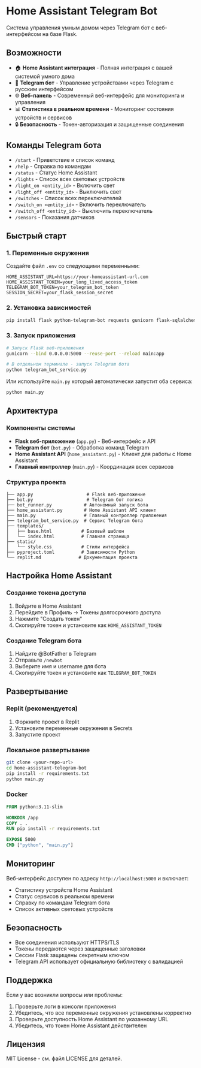 # Home Assistant Telegram Bot

Система управления умным домом через Telegram бот с веб-интерфейсом на базе Flask.

## Возможности

- 🏠 **Home Assistant интеграция** - Полная интеграция с вашей системой умного дома
- 🤖 **Telegram бот** - Управление устройствами через Telegram с русским интерфейсом
- 🌐 **Веб-панель** - Современный веб-интерфейс для мониторинга и управления
- 📊 **Статистика в реальном времени** - Мониторинг состояния устройств и сервисов
- 🔒 **Безопасность** - Токен-авторизация и защищенные соединения

## Команды Telegram бота

- `/start` - Приветствие и список команд
- `/help` - Справка по командам
- `/status` - Статус Home Assistant
- `/lights` - Список всех световых устройств
- `/light_on <entity_id>` - Включить свет
- `/light_off <entity_id>` - Выключить свет  
- `/switches` - Список всех переключателей
- `/switch_on <entity_id>` - Включить переключатель
- `/switch_off <entity_id>` - Выключить переключатель
- `/sensors` - Показания датчиков

## Быстрый старт

### 1. Переменные окружения

Создайте файл `.env` со следующими переменными:

```env
HOME_ASSISTANT_URL=https://your-homeassistant-url.com
HOME_ASSISTANT_TOKEN=your_long_lived_access_token
TELEGRAM_BOT_TOKEN=your_telegram_bot_token
SESSION_SECRET=your_flask_session_secret
```

### 2. Установка зависимостей

```bash
pip install flask python-telegram-bot requests gunicorn flask-sqlalchemy psycopg2-binary
```

### 3. Запуск приложения

```bash
# Запуск Flask веб-приложения
gunicorn --bind 0.0.0.0:5000 --reuse-port --reload main:app

# В отдельном терминале - запуск Telegram бота
python telegram_bot_service.py
```

Или используйте `main.py` который автоматически запустит оба сервиса:

```bash
python main.py
```

## Архитектура

### Компоненты системы

- **Flask веб-приложение** (`app.py`) - Веб-интерфейс и API
- **Telegram бот** (`bot.py`) - Обработка команд Telegram
- **Home Assistant API** (`home_assistant.py`) - Клиент для работы с Home Assistant
- **Главный контроллер** (`main.py`) - Координация всех сервисов

### Структура проекта

```
├── app.py                    # Flask веб-приложение
├── bot.py                    # Telegram бот логика
├── bot_runner.py            # Автономный запуск бота
├── home_assistant.py        # Home Assistant API клиент
├── main.py                  # Главный контроллер приложения
├── telegram_bot_service.py  # Сервис Telegram бота
├── templates/
│   ├── base.html           # Базовый шаблон
│   └── index.html          # Главная страница
├── static/
│   └── style.css           # Стили интерфейса
├── pyproject.toml          # Зависимости Python
└── replit.md              # Документация проекта
```

## Настройка Home Assistant

### Создание токена доступа

1. Войдите в Home Assistant
2. Перейдите в Профиль → Токены долгосрочного доступа
3. Нажмите "Создать токен"
4. Скопируйте токен и установите как `HOME_ASSISTANT_TOKEN`

### Создание Telegram бота

1. Найдите @BotFather в Telegram
2. Отправьте `/newbot`
3. Выберите имя и username для бота
4. Скопируйте токен и установите как `TELEGRAM_BOT_TOKEN`

## Развертывание

### Replit (рекомендуется)

1. Форкните проект в Replit
2. Установите переменные окружения в Secrets
3. Запустите проект

### Локальное развертывание

```bash
git clone <your-repo-url>
cd home-assistant-telegram-bot
pip install -r requirements.txt
python main.py
```

### Docker

```dockerfile
FROM python:3.11-slim

WORKDIR /app
COPY . .
RUN pip install -r requirements.txt

EXPOSE 5000
CMD ["python", "main.py"]
```

## Мониторинг

Веб-интерфейс доступен по адресу `http://localhost:5000` и включает:

- Статистику устройств Home Assistant
- Статус сервисов в реальном времени
- Справку по командам Telegram бота
- Список активных световых устройств

## Безопасность

- Все соединения используют HTTPS/TLS
- Токены передаются через защищенные заголовки
- Сессии Flask защищены секретным ключом
- Telegram API использует официальную библиотеку с валидацией

## Поддержка

Если у вас возникли вопросы или проблемы:

1. Проверьте логи в консоли приложения
2. Убедитесь, что все переменные окружения установлены корректно
3. Проверьте доступность Home Assistant по указанному URL
4. Убедитесь, что токен Home Assistant действителен

## Лицензия

MIT License - см. файл LICENSE для деталей.